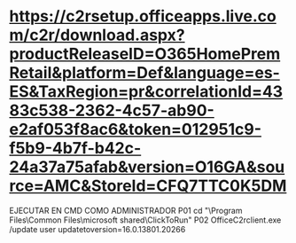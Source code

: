 # https://c2rsetup.officeapps.live.com/c2r/download.aspx?productReleaseID=O365HomePremRetail&platform=Def&language=es-ES&TaxRegion=pr&correlationId=4383c538-2362-4c57-ab90-e2af053f8ac6&token=012951c9-f5b9-4b7f-b42c-24a37a75afab&version=O16GA&source=AMC&StoreId=CFQ7TTC0K5DM





EJECUTAR EN CMD COMO ADMINISTRADOR
P01    cd "\Program Files\Common Files\microsoft shared\ClickToRun" 
P02    OfficeC2rclient.exe /update user updatetoversion=16.0.13801.20266


